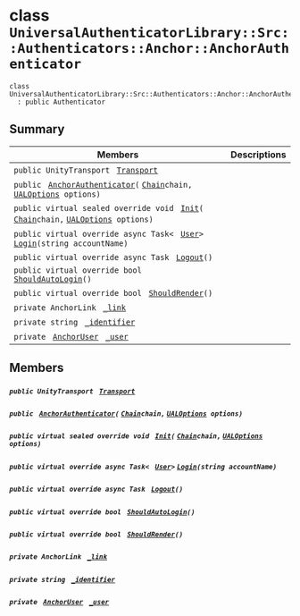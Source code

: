 # class `UniversalAuthenticatorLibrary::Src::Authenticators::Anchor::AnchorAuthenticator` 

```
class UniversalAuthenticatorLibrary::Src::Authenticators::Anchor::AnchorAuthenticator
  : public Authenticator
```

## Summary

 Members                                | Descriptions                                
----------------------------------------|---------------------------------------------
`public UnityTransport ` [`Transport`](#class_universal_authenticator_library_1_1_src_1_1_authenticators_1_1_anchor_1_1_anchor_authenticator_1a2cd2c7f38ebbbee4328a6ba1ccb9d01d) | 
`public ` [`AnchorAuthenticator`](#class_universal_authenticator_library_1_1_src_1_1_authenticators_1_1_anchor_1_1_anchor_authenticator_1a1e84acd6ed8a8d2da17659c82e65eb43)`(` [`Chain`](UniversalAuthenticatorLibrary--Chain.md)` chain, ` [`UALOptions`](UniversalAuthenticatorLibrary--UALOptions.md)` options)` | 
`public virtual sealed override void ` [`Init`](#class_universal_authenticator_library_1_1_src_1_1_authenticators_1_1_anchor_1_1_anchor_authenticator_1a6da445904a152cf0e0b4b10e33fffee3)`(` [`Chain`](UniversalAuthenticatorLibrary--Chain.md)` chain, ` [`UALOptions`](UniversalAuthenticatorLibrary--UALOptions.md)` options)` | 
`public virtual override async Task< ` [`User`](UniversalAuthenticatorLibrary--User.md)` > ` [`Login`](#class_universal_authenticator_library_1_1_src_1_1_authenticators_1_1_anchor_1_1_anchor_authenticator_1a41728b37bee8ca54619143d2ffdad921)`(string accountName)` | 
`public virtual override async Task ` [`Logout`](#class_universal_authenticator_library_1_1_src_1_1_authenticators_1_1_anchor_1_1_anchor_authenticator_1a1aa385a368572a569fbf9b3cc07b470c)`()` | 
`public virtual override bool ` [`ShouldAutoLogin`](#class_universal_authenticator_library_1_1_src_1_1_authenticators_1_1_anchor_1_1_anchor_authenticator_1ac81e2aeafb5a64f62f6c20ca5c0350e6)`()` | 
`public virtual override bool ` [`ShouldRender`](#class_universal_authenticator_library_1_1_src_1_1_authenticators_1_1_anchor_1_1_anchor_authenticator_1a32fcfca57912afc9dedb12cba37fed7b)`()` | 
`private AnchorLink ` [`_link`](#class_universal_authenticator_library_1_1_src_1_1_authenticators_1_1_anchor_1_1_anchor_authenticator_1ab83a853dc8e03635061e08d6e0330778) | 
`private string ` [`_identifier`](#class_universal_authenticator_library_1_1_src_1_1_authenticators_1_1_anchor_1_1_anchor_authenticator_1a1282b3920fb916d4229ac1ca0d9905fb) | 
`private ` [`AnchorUser`](UniversalAuthenticatorLibrary--Src--Authenticators--Anchor--AnchorUser.md)` ` [`_user`](#class_universal_authenticator_library_1_1_src_1_1_authenticators_1_1_anchor_1_1_anchor_authenticator_1a5fd5ab910e503a6ac7c70a764a66ec49) | 

## Members

##### `public UnityTransport ` [`Transport`](#class_universal_authenticator_library_1_1_src_1_1_authenticators_1_1_anchor_1_1_anchor_authenticator_1a2cd2c7f38ebbbee4328a6ba1ccb9d01d) 

##### `public ` [`AnchorAuthenticator`](#class_universal_authenticator_library_1_1_src_1_1_authenticators_1_1_anchor_1_1_anchor_authenticator_1a1e84acd6ed8a8d2da17659c82e65eb43)`(` [`Chain`](UniversalAuthenticatorLibrary--Chain.md)` chain, ` [`UALOptions`](UniversalAuthenticatorLibrary--UALOptions.md)` options)` 

##### `public virtual sealed override void ` [`Init`](#class_universal_authenticator_library_1_1_src_1_1_authenticators_1_1_anchor_1_1_anchor_authenticator_1a6da445904a152cf0e0b4b10e33fffee3)`(` [`Chain`](UniversalAuthenticatorLibrary--Chain.md)` chain, ` [`UALOptions`](UniversalAuthenticatorLibrary--UALOptions.md)` options)` 

##### `public virtual override async Task< ` [`User`](UniversalAuthenticatorLibrary--User.md)` > ` [`Login`](#class_universal_authenticator_library_1_1_src_1_1_authenticators_1_1_anchor_1_1_anchor_authenticator_1a41728b37bee8ca54619143d2ffdad921)`(string accountName)` 

##### `public virtual override async Task ` [`Logout`](#class_universal_authenticator_library_1_1_src_1_1_authenticators_1_1_anchor_1_1_anchor_authenticator_1a1aa385a368572a569fbf9b3cc07b470c)`()` 

##### `public virtual override bool ` [`ShouldAutoLogin`](#class_universal_authenticator_library_1_1_src_1_1_authenticators_1_1_anchor_1_1_anchor_authenticator_1ac81e2aeafb5a64f62f6c20ca5c0350e6)`()` 

##### `public virtual override bool ` [`ShouldRender`](#class_universal_authenticator_library_1_1_src_1_1_authenticators_1_1_anchor_1_1_anchor_authenticator_1a32fcfca57912afc9dedb12cba37fed7b)`()` 

##### `private AnchorLink ` [`_link`](#class_universal_authenticator_library_1_1_src_1_1_authenticators_1_1_anchor_1_1_anchor_authenticator_1ab83a853dc8e03635061e08d6e0330778) 

##### `private string ` [`_identifier`](#class_universal_authenticator_library_1_1_src_1_1_authenticators_1_1_anchor_1_1_anchor_authenticator_1a1282b3920fb916d4229ac1ca0d9905fb) 

##### `private ` [`AnchorUser`](UniversalAuthenticatorLibrary--Src--Authenticators--Anchor--AnchorUser.md)` ` [`_user`](#class_universal_authenticator_library_1_1_src_1_1_authenticators_1_1_anchor_1_1_anchor_authenticator_1a5fd5ab910e503a6ac7c70a764a66ec49) 

